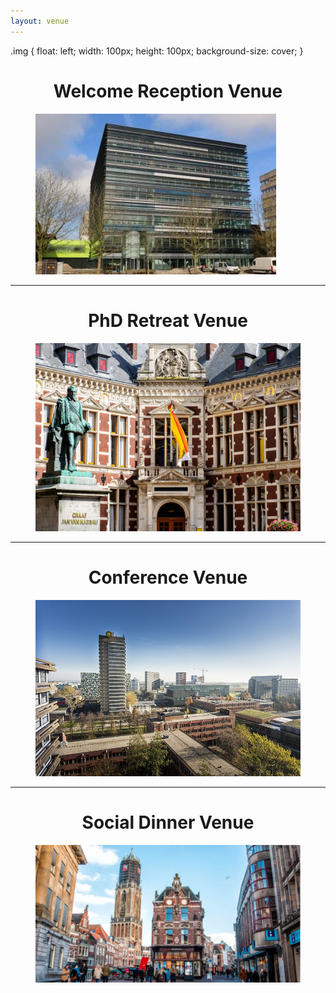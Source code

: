 ```yaml
---
layout: venue
---
```

.img {
    float: left;
    width:  100px;
    height: 100px;
    background-size: cover;
}

<div>
    <h1 class="display-5" style="text-align: center;">
        Welcome Reception Venue
    </h1>
    <figure>
        <img src="/assets/images/kbg.jpg" alt="" style="max-width: 100%;
        height: auto;">
    </figure>
    <hr>
    <h1 class="display-5" style="text-align: center;">
        PhD Retreat Venue 
    </h1>
    <figure>
        <img src="/assets/images/center.jpg" alt="" style="max-width: 100%;
        height: auto;">
    </figure>
    <hr>
    <h1 class="display-5" style="text-align: center;">
        Conference Venue
    </h1>
    <figure>
        <img src="/assets/images/sciencepark.jpg" alt="" style="max-width: 100%;
        height: auto;">
    </figure>
        <hr>
    <h1 class="display-5" style="text-align: center;">
        Social Dinner Venue
    </h1>
    <figure>
        <img src="/assets/images/utrecht.png" alt="" style="max-width: 100%;
        height: auto;">
    </figure>
</div>
